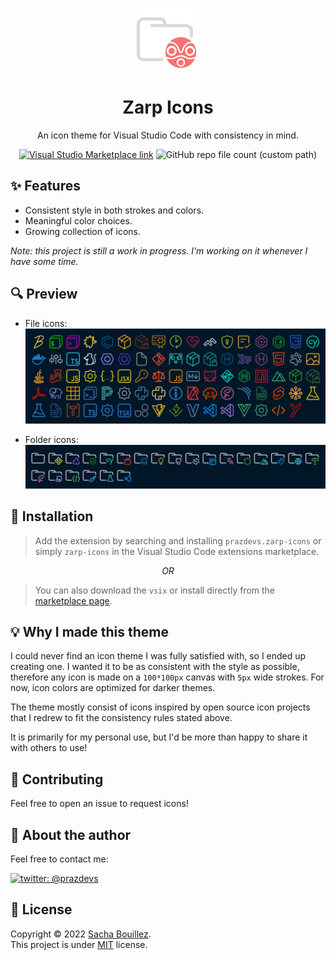 <p align="center">
  <img alt="" src="icon.png">
</p>

<h1 align="center">Zarp Icons</h1>
<p align="center">An icon theme for Visual Studio Code with consistency in mind.</p>

<p align="center">
  <a href="https://marketplace.visualstudio.com/items?itemName=prazdevs.zarp-icons"><img alt="Visual Studio Marketplace link" src="https://img.shields.io/visual-studio-marketplace/v/prazdevs.zarp-icons?color=%23007ACC&logo=visual-studio-code"></a>
  <img alt="GitHub repo file count (custom path)" src="https://img.shields.io/github/directory-file-count/prazdevs/zarp-icons/icons?color=orange&label=icons">
</p>

## ✨ Features

- Consistent style in both strokes and colors.
- Meaningful color choices.
- Growing collection of icons.

_Note: this project is still a work in progress. I'm working on it whenever I have some time._

## 🔍️ Preview

- File icons:
![file icons preview](./files-preview.png)

- Folder icons:
![folder icons preview](./folders-preview.png)

## 🚀 Installation

> Add the extension by searching and installing `prazdevs.zarp-icons` or simply `zarp-icons` in the Visual Studio Code extensions marketplace.

<p align="center" ><i>OR</i></p>

> You can also download the `vsix` or install directly from the [marketplace page](https://marketplace.visualstudio.com/items?itemName=prazdevs.zarp-icons).

## 💡 Why I made this theme

I could never find an icon theme I was fully satisfied with, so I ended up creating one. I wanted it to be as consistent with the style as possible, therefore any icon is made on a `100*100px` canvas with `5px` wide strokes. For now, icon colors are optimized for darker themes.

The theme mostly consist of icons inspired by open source icon projects that I redrew to fit the consistency rules stated above.

It is primarily for my personal use, but I'd be more than happy to share it with others to use!

## 🤝 Contributing

Feel free to open an issue to request icons!

## 👤 About the author

Feel free to contact me: 

[![twitter: @prazdevs](https://img.shields.io/twitter/follow/prazdevs?style=social)](https://twitter.com/prazdevs)

## 📝 License

Copyright © 2022 [Sacha Bouillez](https://github.com/prazdevs).  
This project is under [MIT](https://github.com/prazdevs/zarp-icons/blob/main/LICENCE) license.
